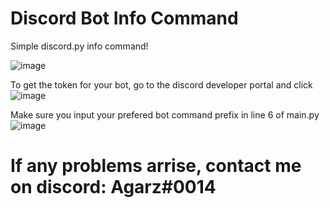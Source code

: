 # Discord Bot Info Command
Simple discord.py info command!

![image](https://user-images.githubusercontent.com/86589008/123597940-f7bdc080-d7c1-11eb-9158-53e3e0432967.png)





To get the token for your bot, go to the discord developer portal and click 
![image](https://user-images.githubusercontent.com/86589008/123597461-5fbfd700-d7c1-11eb-95fb-4be1dcc1f57b.png)

Make sure you input your prefered bot command prefix in line 6 of main.py
![image](https://user-images.githubusercontent.com/86589008/123597687-a3b2dc00-d7c1-11eb-9c44-4a1cd9ad2b6b.png)


# If any problems arrise, contact me on discord: Agarz#0014
